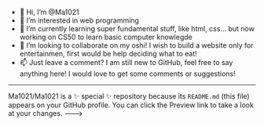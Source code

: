 - 👋 Hi, I’m @Ma1021
- 👀 I’m interested in web programming
- 🌱 I’m currently learning super fundamental stuff, like html, css... but now working on CS50 to learn basic computer knowlegde
- 💞️ I’m looking to collaborate on my oshi! I wish to build a website only for entertainmen, first would be help deciding what to eat!
- 📫 Just leave a comment? I am still new to GitHub, feel free to say anything here! I would love to get some comments or suggestions! 
---
Ma1021/Ma1021 is a ✨ special ✨ repository because its `README.md` (this file) appears on your GitHub profile.
You can click the Preview link to take a look at your changes.
--->
